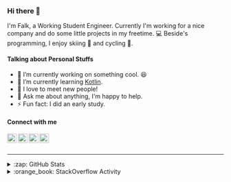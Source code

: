 ### Hi there 👋

I'm Falk, a Working Student Engineer. Currently I'm working for a nice company and do some little projects in my freetime. :computer: Beside's programming, I enjoy skiing :ski: and cycling :bicyclist:.

#### Talking about Personal Stuffs

- 🔭 I’m currently working on something cool. :laughing:
- 🌱 I’m currently learning [Kotlin][kotlin].
- 👯 I love to meet new people!
- 💬 Ask me about anything, I'm happy to help.
- ⚡ Fun fact: I did an early study.

#### Connect with me

[<img align="left" alt="LinkedIn" width="22px" src="https://cdn.jsdelivr.net/npm/simple-icons@v3/icons/linkedin.svg" />][linkedin]
[<img align="left" alt="GitHub" width="22px" src="https://cdn.jsdelivr.net/npm/simple-icons@v3/icons/github.svg" />][github]
[<img align="left" alt="GitLab" width="22px" src="https://cdn.jsdelivr.net/npm/simple-icons@v3/icons/gitlab.svg" />][gitlab]
[<img align="left" alt="Stack Overflow" width="22px" src="https://cdn.jsdelivr.net/npm/simple-icons@v3/icons/stackoverflow.svg" />][stackoverflow]

<br />
<br />

---

<details>
  <summary>:zap: GitHub Stats</summary>
  
  [![Flaxel's github stats](https://github-readme-stats.vercel.app/api?username=flaxel&include_all_commits=true)][github]
</details>

<details>
  <summary>:orange_book: StackOverflow Activity</summary>
  
  <!-- STACKOVERFLOW:START -->
- [Answer by flaxel for ERD Diagram relationship](https://stackoverflow.com/questions/63875563/erd-diagram-relationship/63875730#63875730)
- [Answer by flaxel for Binding method to the button - thymeleaf](https://stackoverflow.com/questions/63874636/binding-method-to-the-button-thymeleaf/63874917#63874917)
- [Answer by flaxel for SpringBoot - Can't resolve @RunWith - cannot find symbol](https://stackoverflow.com/questions/63834940/springboot-cant-resolve-runwith-cannot-find-symbol/63835256#63835256)
- [Answer by flaxel for Install pyomo on raspberry pi](https://stackoverflow.com/questions/63800537/install-pyomo-on-raspberry-pi/63800856#63800856)
- [Answer by flaxel for Spring Data JPA - java.sql.Timestamp is getting null for rest of the list or set of entity](https://stackoverflow.com/questions/63799382/spring-data-jpa-java-sql-timestamp-is-getting-null-for-rest-of-the-list-or-set/63800543#63800543)
<!-- STACKOVERFLOW:END -->
</details>

[stackoverflow]: https://stackoverflow.com/users/10951752/flaxel
[gitlab]: https://gitlab.com/flaxel
[github]: https://github.com/flaxel
[linkedin]: https://www.linkedin.com/in/falk-p-b457211a0/
[kotlin]: https://kotlinlang.org/
